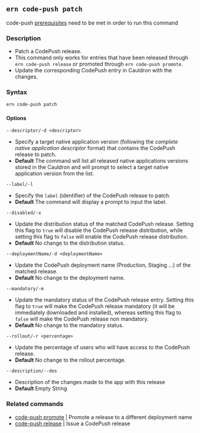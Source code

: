 ## `ern code-push patch`

code-push [prerequisites][1] need to be met in order to run this command

### Description

- Patch a CodePush release.
- This command only works for entries that have been released through `ern code-push release` or promoted through `ern code-push promote`.
- Update the corresponding CodePush entry in Cauldron with the changes.

### Syntax

```sh
ern code-push patch
```

#### Options

`--descriptor/-d <descriptor>`

- Specify a target native application version (following the _complete native application descriptor_ format) that contains the CodePush release to patch.
- **Default** The command will list all released native applications versions stored in the Cauldron and will prompt to select a target native application version from the list.

`--label/-l`

- Specify the `label` (identifier) of the CodePush release to patch.
- **Default** The command will display a prompt to input the label.

`--disabled/-x`

- Update the distribution status of the matched CodePush release. Setting this flag to `true` will disable the CodePush release distribution, while setting this flag to `false` will enable the CodePush release distribution.
- **Default** No change to the distribution status.

`--deploymentName/-d <deploymentName>`

- Update the CodePush deployment name (Production, Staging ...) of the matched release.
- **Default** No change to the deployment name.

`--mandatory/-m`

- Update the mandatory status of the CodePush release entry. Setting this flag to `true` will make the CodePush release mandatory (it will be immediately downloaded and installed), whereas setting this flag to `false` will make the CodePush release non mandatory.
- **Default** No change to the mandatory status.

`--rollout/-r <percentage>`

- Update the percentage of users who will have access to the CodePush release.
- **Default** No change to the rollout percentage.

`--description/--des`

- Description of the changes made to the app with this release
- **Default** Empty String

### Related commands

- [code-push promote][2] | Promote a release to a different deployment name
- [code-push release][3] | Issue a CodePush release

[1]: ../code-push.md
[2]: ./promote.md
[3]: ./release.md

